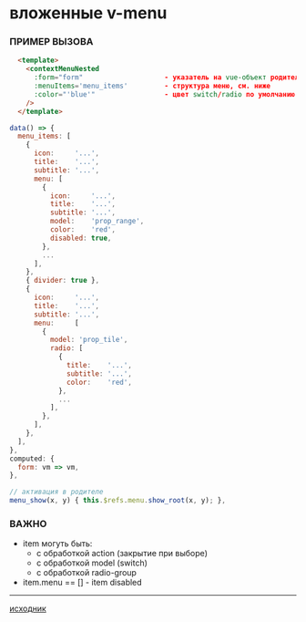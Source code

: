 # вложенные v-menu

### ПРИМЕР ВЫЗОВА
```html
  <template>
    <contextMenuNested
      :form="form"                    - указатель на vue-объект родителя
      :menuItems='menu_items'         - структура меню, см. ниже
      :color="'blue'"                 - цвет switch/radio по умолчанию
    />
  </template>
```
```js
data() => {
  menu_items: [
    {
      icon:     '...',
      title:    '...',
      subtitle: '...',
      menu: [
        {
          icon:     '...',
          title:    '...',
          subtitle: '...',
          model:    'prop_range',
          color:    'red',
          disabled: true,
        },
        ...
      ],
    },
    { divider: true },
    {
      icon:     '...',
      title:    '...',
      subtitle: '...',
      menu:     [
        {
          model: 'prop_tile',
          radio: [
            {
              title:    '...',
              subtitle: '...',
              color:    'red',
            },
            ...
          ],
        },
      ],
    },
  ],
},
computed: {
  form: vm => vm,
},

// активация в родителе
menu_show(x, y) { this.$refs.menu.show_root(x, y); },
```

### ВАЖНО
- item могуть быть:
  - с обработкой action (закрытие при выборе)
  - с обработкой model (switch)
  - c обработкой radio-group
- item.menu == [] - item disabled
***
[исходник](https://codepen.io/Moloth/pen/ZEBOzQP)
